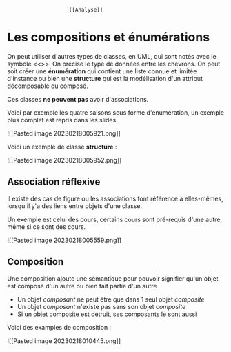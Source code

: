 						[[Analyse]]

# Les compositions et énumérations 
On peut utiliser d'autres types de classes, en UML, qui sont notés avec le symbole <<>>. On précise le type de données entre les chevrons. On peut soit créer une **énumération** qui contient une liste connue et limitée d'instance ou bien une **structure** qui est la modélisation d'un attribut décomposable ou composé.

Ces classes **ne peuvent pas** avoir d'associations.

Voici par exemple les quatre saisons sous forme d'énumération, un exemple plus complet est repris dans les slides.

![[Pasted image 20230218005921.png]]

Voici un exemple de classe **structure** :

![[Pasted image 20230218005952.png]]

## Association réflexive
Il existe des cas de figure ou les associations font référence à elles-mêmes, lorsqu'il y'a des liens entre objets d'une classe.

Un exemple est celui des cours, certains cours sont pré-requis d'une autre, même si ce sont des cours.

![[Pasted image 20230218005559.png]]

## Composition 
Une composition ajoute une sémantique pour pouvoir signifier qu'un objet est composé d'un autre ou bien fait partie d'un autre

- Un objet *composant* ne peut être que dans 1 seul objet *composite*
- Un objet *composant* n'existe pas sans son objet *composite*
- Si un objet composite est détruit, ses composants le sont aussi

Voici des examples de composition :

![[Pasted image 20230218010445.png]]
